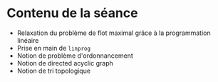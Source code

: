 # Contenu de la séance

- Relaxation du problème de flot maximal grâce à la programmation linéaire
- Prise en main de `linprog`
- Notion de problème d'ordonnancement
- Notion de directed acyclic graph
- Notion de tri topologique
